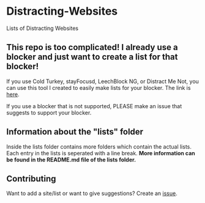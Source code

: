 # Distracting-Websites

Lists of Distracting Websites

## This repo is too complicated! I already use a blocker and just want to create a list for that blocker!

If you use Cold Turkey, stayFocusd, LeechBlock NG, or Distract Me Not, you can use this tool I created to easily make lists for your blocker. The link is [here](https://baconerie.github.io/Distracting-Websites-List-Creator/).

If you use a blocker that is not supported, PLEASE make an issue that suggests to support your blocker.

## Information about the "lists" folder
Inside the lists folder contains more folders which contain the actual lists. Each entry in the lists is seperated with a line break. **More information can be found in the README.md file of the lists folder.**

## Contributing
Want to add a site/list or want to give suggestions? Create an [issue](https://github.com/BaconErie/Distracting-Websites/issues).
